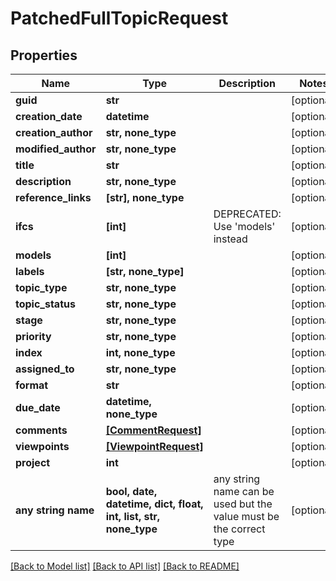 # PatchedFullTopicRequest


## Properties
Name | Type | Description | Notes
------------ | ------------- | ------------- | -------------
**guid** | **str** |  | [optional] 
**creation_date** | **datetime** |  | [optional] 
**creation_author** | **str, none_type** |  | [optional] 
**modified_author** | **str, none_type** |  | [optional] 
**title** | **str** |  | [optional] 
**description** | **str, none_type** |  | [optional] 
**reference_links** | **[str], none_type** |  | [optional] 
**ifcs** | **[int]** | DEPRECATED: Use &#39;models&#39; instead | [optional] 
**models** | **[int]** |  | [optional] 
**labels** | **[str, none_type]** |  | [optional] 
**topic_type** | **str, none_type** |  | [optional] 
**topic_status** | **str, none_type** |  | [optional] 
**stage** | **str, none_type** |  | [optional] 
**priority** | **str, none_type** |  | [optional] 
**index** | **int, none_type** |  | [optional] 
**assigned_to** | **str, none_type** |  | [optional] 
**format** | **str** |  | [optional] 
**due_date** | **datetime, none_type** |  | [optional] 
**comments** | [**[CommentRequest]**](CommentRequest.md) |  | [optional] 
**viewpoints** | [**[ViewpointRequest]**](ViewpointRequest.md) |  | [optional] 
**project** | **int** |  | [optional] 
**any string name** | **bool, date, datetime, dict, float, int, list, str, none_type** | any string name can be used but the value must be the correct type | [optional]

[[Back to Model list]](../README.md#documentation-for-models) [[Back to API list]](../README.md#documentation-for-api-endpoints) [[Back to README]](../README.md)


